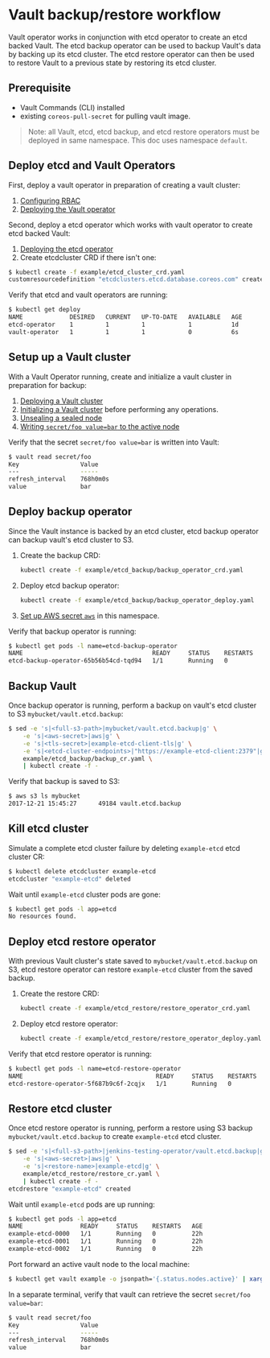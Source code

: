 # Vault backup/restore workflow

Vault operator works in conjunction with etcd operator to create an etcd backed Vault.
The etcd backup operator can be used to backup Vault's data by backing up its etcd cluster. 
The etcd restore operator can then be used to restore Vault to a previous state by restoring its etcd cluster.

## Prerequisite
* Vault Commands (CLI) installed
* existing `coreos-pull-secret` for pulling vault image.

> Note: all Vault, etcd, etcd backup, and etcd restore operators must be deployed in same namespace. This doc uses namespace `default`.

## Deploy etcd and Vault Operators

First, deploy a vault operator in preparation of creating a vault cluster:

1. [Configuring RBAC][config_rbac]
2. [Deploying the Vault operator][deploy_vault_operator]

Second, deploy a etcd operator which works with vault operator to create etcd backed Vault:

1. [Deploying the etcd operator][deploy_etcd_operator]
2. Create etcdcluster CRD if there isn't one:

```sh
$ kubectl create -f example/etcd_cluster_crd.yaml
customresourcedefinition "etcdclusters.etcd.database.coreos.com" created
```

Verify that etcd and vault operators are running:

```sh
$ kubectl get deploy
NAME             DESIRED   CURRENT   UP-TO-DATE   AVAILABLE   AGE
etcd-operator    1         1         1            1           1d
vault-operator   1         1         1            0           6s
```

## Setup up a Vault cluster

With a Vault Operator running, create and initialize a vault cluster in preparation for backup:

1. [Deploying a Vault cluster][deploy_vault]
2. [Initializing a Vault cluster][vault_init] before performing any operations.
3. [Unsealing a sealed node][vault_unseal]
4. [Writing `secret/foo value=bar` to the active node][vault_write]

Verify that the secret `secret/foo value=bar` is written into Vault:

```sh
$ vault read secret/foo
Key             	Value
---             	-----
refresh_interval	768h0m0s
value           	bar
```

## Deploy backup operator

Since the Vault instance is backed by an etcd cluster, etcd backup operator can backup vault's etcd cluster to S3.

1. Create the backup CRD: 
    ```sh
    kubectl create -f example/etcd_backup/backup_operator_crd.yaml
    ```
2. Deploy etcd backup operator: 
    ```sh
    kubectl create -f example/etcd_backup/backup_operator_deploy.yaml
    ```
3. [Set up AWS secret `aws`][set_aws] in this namespace.

Verify that backup operator is running:

```sh
$ kubectl get pods -l name=etcd-backup-operator
NAME                                    READY     STATUS    RESTARTS   AGE
etcd-backup-operator-65b56b54cd-tqd94   1/1       Running   0          1m
```

## Backup Vault

Once backup operator is running, perform a backup on vault's etcd cluster to S3 `mybucket/vault.etcd.backup`:

```sh
$ sed -e 's|<full-s3-path>|mybucket/vault.etcd.backup|g' \
    -e 's|<aws-secret>|aws|g' \
    -e 's|<tls-secret>|example-etcd-client-tls|g' \
    -e 's|<etcd-cluster-endpoints>|"https://example-etcd-client:2379"|g' \
    example/etcd_backup/backup_cr.yaml \
    | kubectl create -f -
```

Verify that backup is saved to S3:

```sh
$ aws s3 ls mybucket
2017-12-21 15:45:27      49184 vault.etcd.backup
```

## Kill etcd cluster

Simulate a complete etcd cluster failure by deleting `example-etcd` etcd cluster CR:

```sh
$ kubectl delete etcdcluster example-etcd
etcdcluster "example-etcd" deleted
```

Wait until `example-etcd` cluster pods are gone:

```sh
$ kubectl get pods -l app=etcd
No resources found.
```

## Deploy etcd restore operator

With previous Vault cluster's state saved to `mybucket/vault.etcd.backup` on S3, etcd restore operator can restore `example-etcd` cluster from the saved backup.

1. Create the restore CRD: 
    ```sh
    kubectl create -f example/etcd_restore/restore_operator_crd.yaml
    ```
2. Deploy etcd restore operator: 
    ```sh
    kubectl create -f example/etcd_restore/restore_operator_deploy.yaml
    ```

Verify that etcd restore operator is running:

```sh
$ kubectl get pods -l name=etcd-restore-operator
NAME                                     READY     STATUS    RESTARTS   AGE
etcd-restore-operator-5f687b9c6f-2cqjx   1/1       Running   0          1m
```

## Restore etcd cluster

Once etcd restore operator is running, perform a restore using S3 backup `mybucket/vault.etcd.backup` to create
`example-etcd` etcd cluster.

```sh
$ sed -e 's|<full-s3-path>|jenkins-testing-operator/vault.etcd.backup|g' \
    -e 's|<aws-secret>|aws|g' \
    -e 's|<restore-name>|example-etcd|g' \
    example/etcd_restore/restore_cr.yaml \
    | kubectl create -f -
etcdrestore "example-etcd" created
```

Wait until `example-etcd` pods are up running:

```sh
$ kubectl get pods -l app=etcd
NAME                READY     STATUS    RESTARTS   AGE
example-etcd-0000   1/1       Running   0          22h
example-etcd-0001   1/1       Running   0          22h
example-etcd-0002   1/1       Running   0          22h
```

Port forward an active vault node to the local machine:

```sh
$ kubectl get vault example -o jsonpath='{.status.nodes.active}' | xargs -0 -I {} kubectl port-forward {} 8200
```

In a separate terminal, verify that vault can retrieve the secret `secret/foo value=bar`:

```sh
$ vault read secret/foo
Key             	Value
---             	-----
refresh_interval	768h0m0s
value           	bar
```

[set_aws]:https://github.com/coreos/etcd-operator/blob/master/doc/user/walkthrough/backup-operator.md#setup-aws-secret
[deploy_vault]:https://github.com/coreos-inc/vault-operator/blob/master/README.md#deploying-vault
[deploy_vault_operator]:https://github.com/coreos-inc/vault-operator#deploying-the-vault-operator
[deploy_etcd_operator]:https://github.com/coreos-inc/vault-operator#deploying-the-etcd-operator
[config_rbac]:https://github.com/coreos-inc/vault-operator#configuring-rbac
[vault_write]:https://github.com/coreos-inc/vault-operator/blob/master/doc/user/vault.md#writing-secrets-to-the-active-node
[vault_unseal]:https://github.com/coreos-inc/vault-operator/blob/master/doc/user/vault.md#unsealing-a-sealed-node
[vault_init]:https://github.com/coreos-inc/vault-operator/blob/master/doc/user/vault.md#initializing-a-vault-cluster
[vault_configured]:https://github.com/coreos-inc/vault-operator/blob/master/README.md#getting-started
[backup_operator]:https://github.com/coreos/etcd-operator/blob/master/doc/user/walkthrough/backup-operator.md
[restore_operator]:https://github.com/coreos/etcd-operator/blob/master/doc/user/walkthrough/restore-operator.md
